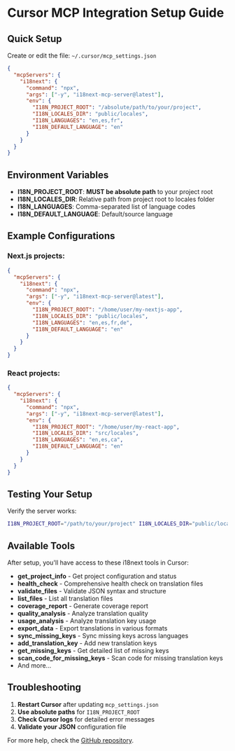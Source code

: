 # Cursor MCP Integration Setup Guide

## Quick Setup

Create or edit the file: `~/.cursor/mcp_settings.json`

```json
{
  "mcpServers": {
    "i18next": {
      "command": "npx",
      "args": ["-y", "i18next-mcp-server@latest"],
      "env": {
        "I18N_PROJECT_ROOT": "/absolute/path/to/your/project",
        "I18N_LOCALES_DIR": "public/locales",
        "I18N_LANGUAGES": "en,es,fr",
        "I18N_DEFAULT_LANGUAGE": "en"
      }
    }
  }
}
```

## Environment Variables

- **I18N_PROJECT_ROOT**: **MUST be absolute path** to your project root
- **I18N_LOCALES_DIR**: Relative path from project root to locales folder
- **I18N_LANGUAGES**: Comma-separated list of language codes
- **I18N_DEFAULT_LANGUAGE**: Default/source language

## Example Configurations

### Next.js projects:
```json
{
  "mcpServers": {
    "i18next": {
      "command": "npx",
      "args": ["-y", "i18next-mcp-server@latest"],
      "env": {
        "I18N_PROJECT_ROOT": "/home/user/my-nextjs-app",
        "I18N_LOCALES_DIR": "public/locales",
        "I18N_LANGUAGES": "en,es,fr,de",
        "I18N_DEFAULT_LANGUAGE": "en"
      }
    }
  }
}
```

### React projects:
```json
{
  "mcpServers": {
    "i18next": {
      "command": "npx",
      "args": ["-y", "i18next-mcp-server@latest"],
      "env": {
        "I18N_PROJECT_ROOT": "/home/user/my-react-app",
        "I18N_LOCALES_DIR": "src/locales",
        "I18N_LANGUAGES": "en,es,ca",
        "I18N_DEFAULT_LANGUAGE": "en"
      }
    }
  }
}
```

## Testing Your Setup

Verify the server works:
```bash
I18N_PROJECT_ROOT="/path/to/your/project" I18N_LOCALES_DIR="public/locales" I18N_LANGUAGES="en,es,fr" npx i18next-mcp-server@latest --test
```

## Available Tools

After setup, you'll have access to these i18next tools in Cursor:
- **get_project_info** - Get project configuration and status
- **health_check** - Comprehensive health check on translation files
- **validate_files** - Validate JSON syntax and structure
- **list_files** - List all translation files
- **coverage_report** - Generate coverage report
- **quality_analysis** - Analyze translation quality
- **usage_analysis** - Analyze translation key usage
- **export_data** - Export translations in various formats
- **sync_missing_keys** - Sync missing keys across languages
- **add_translation_key** - Add new translation keys
- **get_missing_keys** - Get detailed list of missing keys
- **scan_code_for_missing_keys** - Scan code for missing translation keys
- And more...

## Troubleshooting

1. **Restart Cursor** after updating `mcp_settings.json`
2. **Use absolute paths** for `I18N_PROJECT_ROOT`
3. **Check Cursor logs** for detailed error messages
4. **Validate your JSON** configuration file

For more help, check the [GitHub repository](https://github.com/gtrias/i18next-mcp-server). 